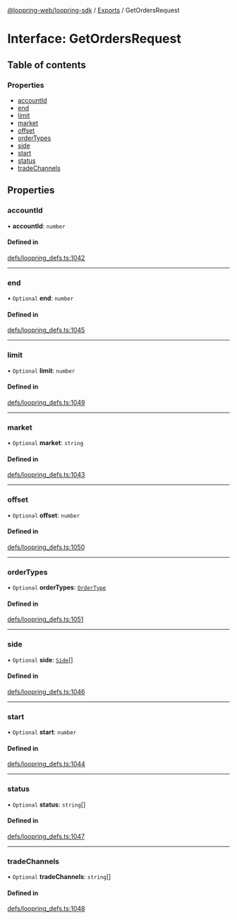 [@loopring-web/loopring-sdk](../README.md) / [Exports](../modules.md) / GetOrdersRequest

# Interface: GetOrdersRequest

## Table of contents

### Properties

- [accountId](GetOrdersRequest.md#accountid)
- [end](GetOrdersRequest.md#end)
- [limit](GetOrdersRequest.md#limit)
- [market](GetOrdersRequest.md#market)
- [offset](GetOrdersRequest.md#offset)
- [orderTypes](GetOrdersRequest.md#ordertypes)
- [side](GetOrdersRequest.md#side)
- [start](GetOrdersRequest.md#start)
- [status](GetOrdersRequest.md#status)
- [tradeChannels](GetOrdersRequest.md#tradechannels)

## Properties

### accountId

• **accountId**: `number`

#### Defined in

[defs/loopring_defs.ts:1042](https://github.com/Loopring/loopring_sdk/blob/81e0b16/src/defs/loopring_defs.ts#L1042)

___

### end

• `Optional` **end**: `number`

#### Defined in

[defs/loopring_defs.ts:1045](https://github.com/Loopring/loopring_sdk/blob/81e0b16/src/defs/loopring_defs.ts#L1045)

___

### limit

• `Optional` **limit**: `number`

#### Defined in

[defs/loopring_defs.ts:1049](https://github.com/Loopring/loopring_sdk/blob/81e0b16/src/defs/loopring_defs.ts#L1049)

___

### market

• `Optional` **market**: `string`

#### Defined in

[defs/loopring_defs.ts:1043](https://github.com/Loopring/loopring_sdk/blob/81e0b16/src/defs/loopring_defs.ts#L1043)

___

### offset

• `Optional` **offset**: `number`

#### Defined in

[defs/loopring_defs.ts:1050](https://github.com/Loopring/loopring_sdk/blob/81e0b16/src/defs/loopring_defs.ts#L1050)

___

### orderTypes

• `Optional` **orderTypes**: [`OrderType`](../enums/OrderType.md)

#### Defined in

[defs/loopring_defs.ts:1051](https://github.com/Loopring/loopring_sdk/blob/81e0b16/src/defs/loopring_defs.ts#L1051)

___

### side

• `Optional` **side**: [`Side`](../enums/Side.md)[]

#### Defined in

[defs/loopring_defs.ts:1046](https://github.com/Loopring/loopring_sdk/blob/81e0b16/src/defs/loopring_defs.ts#L1046)

___

### start

• `Optional` **start**: `number`

#### Defined in

[defs/loopring_defs.ts:1044](https://github.com/Loopring/loopring_sdk/blob/81e0b16/src/defs/loopring_defs.ts#L1044)

___

### status

• `Optional` **status**: `string`[]

#### Defined in

[defs/loopring_defs.ts:1047](https://github.com/Loopring/loopring_sdk/blob/81e0b16/src/defs/loopring_defs.ts#L1047)

___

### tradeChannels

• `Optional` **tradeChannels**: `string`[]

#### Defined in

[defs/loopring_defs.ts:1048](https://github.com/Loopring/loopring_sdk/blob/81e0b16/src/defs/loopring_defs.ts#L1048)

